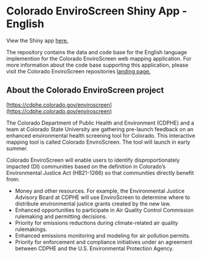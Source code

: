 # Colorado EnviroScreen Shiny App - English 

View the Shiny app <a href="https://teeo-cdphe.shinyapps.io/COEnviroScreen_English/" target="_blank">here.</a>


The repository contains the data and code base for the English language implemention for the Colorado EnviroScreen web mapping application. For more information about the code base supporting this application, please visit the Colorado EnviroScreen repositories <a href="https://geospatialcentroid.github.io/COEnviroScreen/" target="_blank">landing page.</a>

## About the Colorado EnviroScreen project

[https://cdphe.colorado.gov/enviroscreen](https://cdphe.colorado.gov/enviroscreen)

The Colorado Department of Public Health and Environment (CDPHE) and a team at Colorado State University are gathering pre-launch feedback on an enhanced environmental health screening tool for Colorado. This interactive mapping tool is called Colorado EnviroScreen. The tool will launch in early summer.

Colorado EnviroScreen will enable users to identify disproportionately impacted (DI) communities based on the definition in Colorado’s Environmental Justice Act (HB21-1266) so that communities directly benefit from:

- Money and other resources. For example, the Environmental Justice Advisory Board at CDPHE will use EnviroScreen to determine where to distribute environmental justice grants created by the new law.
- Enhanced opportunities to participate in Air Quality Control Commission rulemaking and permitting decisions. 
- Priority for emissions reductions during climate-related air quality rulemakings.
- Enhanced emissions monitoring and modeling for air pollution permits.
- Priority for enforcement and compliance initiatives under an agreement between CDPHE and the U.S. Environmental Protection Agency.
